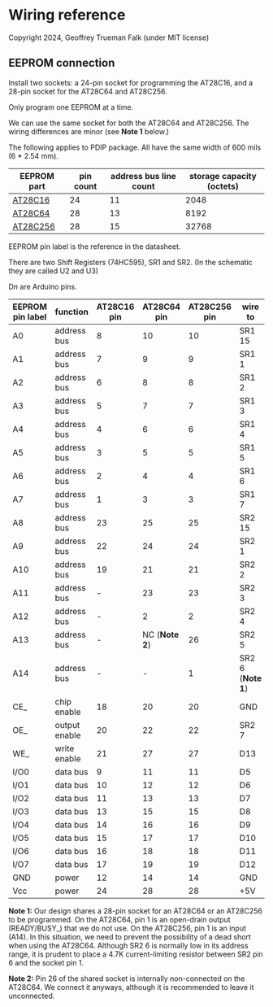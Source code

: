 # Wiring reference

Copyright 2024, Geoffrey Trueman Falk (under MIT license)

## EEPROM connection

Install two sockets: a 24-pin socket for programming the AT28C16, and a 28-pin socket for the AT28C64 and AT28C256.

Only program one EEPROM at a time.

 We can use the same socket for both the AT28C64 and AT28C256. The wiring differences are minor (see **Note 1** below.)

The following applies to PDIP package. All have the same width of 600 mils (6 * 2.54 mm).

| EEPROM part | pin count | address bus line count | storage capacity (octets) |
|-------------|-----------|-------------------|-------------------|
| [AT28C16](/doc/AT28C16.pdf) | 24       | 11 | 2048 |
| [AT28C64](/doc/AT28C64.pdf) | 28      | 13  | 8192 |
| [AT28C256](/doc/AT28C256.pdf) | 28    | 15  | 32768 |

EEPROM pin label is the reference in the datasheet.

There are two Shift Registers (74HC595), SR1 and SR2. (In the schematic they are called U2 and U3)

D*n* are Arduino pins.

| EEPROM pin label | function | AT28C16 pin | AT28C64 pin | AT28C256 pin | wire to | PCB from | PCB to | colour |
|--------|-------------|---------|--------------|--------------|---------------|-|-|-|
| A0     | address bus | 8 | 10 | 10 | SR1 15 | 25L | 8L | y |
| A1   | address bus | 7 | 9 | 9 | SR1 1 |  26L | 9L | y |
| A2   | address bus | 6 | 8 | 8 | SR1 2 | 27L | 10L | y |
| A3    | address bus | 5 | 7 | 7| SR1 3 | 28L | 11L | y |
| A4   | address bus | 4 | 6 | 6 | SR1 4 | 29L | 12L | y |
| A5    | address bus | 3 | 5 | 5 | SR1 5 | 30L | 13L | y |
| A6    | address bus | 2 | 4 | 4 | SR1 6 | 31L | 14L | y |
| A7    | address bus | 1 | 3 | 3 | SR1 7 | 32L | 15L | y |
| A8    | address bus | 23 | 25 | 25 | SR2 15 | 31U | 14U | y |
| A9    | address bus | 22 | 24 | 24 | SR2 1 | 30U | 13U | y |
| A10   | address bus | 19 | 21 | 21 | SR2 2 | 27U | 10U | y |
| A11   | address bus | - | 23 | 23 | SR2 3 | 39L | 12U | y |
| A12   | address bus | - | 2 | 2 | SR2 4 | 38L | 16L | y |
| A13 | address bus | - | NC (**Note 2**) | 26 | SR2 5 | 37L | 15U | y |
| A14 | address bus | - | - | 1 | SR2 6 (**Note 1**) |  36L | 18L | y |
| CE_ | chip enable | 18 | 20 | 20 | GND | | | k | 
| OE_ | output enable | 20 | 22 | 22 | SR2 7 | r |
| WE_ | write enable | 21 | 27 | 27| D13 | w |
| I/O0 | data bus | 9 | 11 | 11 | D5 | 
| I/O1 | data bus | 10 | 12 | 12 | D6 | 
| I/O2 | data bus | 11 | 13 | 13 | D7 | 
| I/O3 | data bus | 13 | 15 | 15 | D8 | 
| I/O4 | data bus | 14 | 16 | 16 | D9 | 
| I/O5 | data bus | 15 | 17 | 17 | D10 | 
| I/O6 | data bus | 16 | 18 | 18 | D11 | 
| I/O7 | data bus | 17 | 19 | 19 | D12 | 
| GND | power | 12 | 14 | 14 | GND | | | k |
| Vcc | power | 24 | 28 | 28 |  +5V | | | r |

**Note 1:** Our design shares a 28-pin socket for an AT28C64 or an AT28C256 to be programmed. On the AT28C64, pin 1 is an open-drain output (READY/BUSY_) that we do not use. On the AT28C256, pin 1 is an input (A14). In this situation, we need to prevent the possibility of a dead short when using the AT28C64. Although SR2 6 is normally low in its address range, it is prudent to place a 4.7K current-limiting resistor between SR2 pin 6 and the socket pin 1.

**Note 2:** Pin 26 of the shared socket is internally non-connected on the AT28C64. We connect it anyways, although it is recommended to leave it unconnected. 
